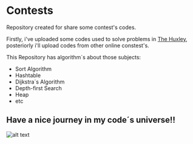 # Contests
Repository created for share some contest's codes. 

Firstly, i've uploaded some codes used to solve problems in [The Huxley](https://www.thehuxley.com/), posteriorly i'll 
upload codes from other online constest's.


This Repository has algorithm´s about those subjects:

* Sort Algorithm
* Hashtable
* Dijkstra´s Algorithm
* Depth-first Search
* Heap
* etc

## Have a nice journey in my code´s universe!!



![alt text](https://static1.squarespace.com/static/55d24797e4b0e20eb50df35b/t/59f0c9baf6576e4d1a72c40b/1508952685331/linkedin.jpg "Linkedin")
